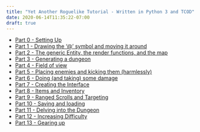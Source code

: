 ```yaml
---
title: "Yet Another Roguelike Tutorial - Written in Python 3 and TCOD"
date: 2020-06-14T11:35:22-07:00
draft: true
---
```

  - [Part 0 - Setting Up](/tutorials/tcod/v2/part-0)
  - [Part 1 - Drawing the ‘@’ symbol and moving it
    around](/tutorials/tcod/v2/part-1)
  - [Part 2 - The generic Entity, the render functions, and the
    map](/tutorials/tcod/v2/part-2)
  - [Part 3 - Generating a dungeon](/tutorials/tcod/v2/part-3)
  - [Part 4 - Field of view](/tutorials/tcod/v2/part-4)
  - [Part 5 - Placing enemies and kicking them
    (harmlessly)](/tutorials/tcod/v2/part-5)
  - [Part 6 - Doing (and taking) some damage](/tutorials/tcod/v2/part-6)
  - [Part 7 - Creating the Interface](/tutorials/tcod/v2/part-7)
  - [Part 8 - Items and Inventory](/tutorials/tcod/v2/part-8)
  - [Part 9 - Ranged Scrolls and Targeting](/tutorials/tcod/v2/part-9)
  - [Part 10 - Saving and loading](/tutorials/tcod/v2/part-10)
  - [Part 11 - Delving into the Dungeon](/tutorials/tcod/v2/part-11)
  - [Part 12 - Increasing Difficulty](/tutorials/tcod/v2/part-12)
  - [Part 13 - Gearing up](/tutorials/tcod/v2/part-13)